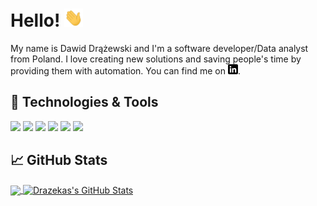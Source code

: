 # Hello! <img src="https://github.com/Drazekas/Drazekas/blob/main/hello_wave.gif" width="30px">

My name is Dawid Drążewski and I'm a software developer/Data analyst from Poland.
I love creating new solutions and saving people's time by providing them with automation.
You can find me on [![LinkedIn][2.1]][2].


## 🔧 Technologies & Tools
![](https://img.shields.io/badge/Code-Python-informational?style=flat&logo=python&logoColor=white&color=2bbc8a)
![](https://img.shields.io/badge/Code-SQL-informational?style=flat&logo=Oracle&logoColor=white&color=2bbc8a)
![](https://img.shields.io/badge/Code-PL/SQL-informational?style=flat&logo=Oracle&logoColor=white&color=2bbc8a)
![](https://img.shields.io/badge/Tools-Oracle-informational?style=flat&logo=Oracle&logoColor=white&color=2bbc8a)
![](https://img.shields.io/badge/Code-HTML5-informational?style=flat&logo=HTML5&logoColor=white&color=2bbc8a)
![](https://img.shields.io/badge/Code-CSS3-informational?style=flat&logo=css3&logoColor=white&color=2bbc8a)


## &#x1f4c8; GitHub Stats

<a href="https://github.com/Drazekas/Drazekas">
  <img align="center" src="https://github-readme-stats.vercel.app/api/top-langs/?username=Drazekas&hide=java,html,tex&title_color=ffffff&text_color=c9cacc&icon_color=2bbc8a&bg_color=1d1f21&langs_count=3" />
</a>
<a href="https://github.com/Drazekas/Drazekas">
  <img align="center" src="https://github-readme-stats.vercel.app/api?username=Drazekas&show_icons=true&line_height=27&count_private=true&title_color=ffffff&text_color=c9cacc&icon_color=2bbc8a&bg_color=1d1f21" alt="Drazekas's GitHub Stats" />
</a>
 


<!-- links to social media icons -->
[2.1]: https://github.com/Drazekas/Drazekas/blob/main/linkedin_icon.png


<!-- links to your social media accounts -->
[1]: https://github.com/Drazekas
[2]: https://www.linkedin.com/in/dawid-dr%C4%85%C5%BCewski/
